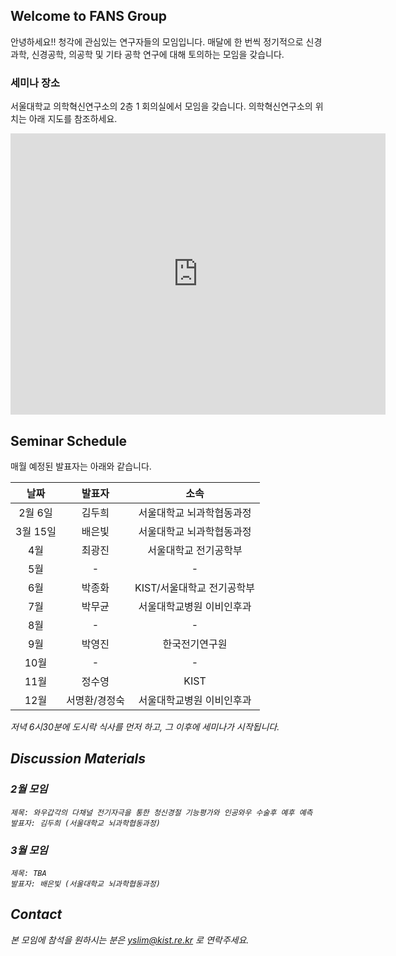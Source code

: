 ## Welcome to FANS Group

안녕하세요!! 청각에 관심있는 연구자들의 모임입니다. 매달에 한 번씩 정기적으로 신경과학, 신경공학, 의공학 및 기타 공학 연구에 대해 토의하는 모임을 갖습니다. 


### 세미나 장소
서울대학교 의학혁신연구소의 2층 1 회의실에서 모임을 갖습니다. 의학혁신연구소의 위치는 아래 지도를 참조하세요.

<iframe src="https://www.google.com/maps/embed?pb=!1m14!1m8!1m3!1d1581.0163282751414!2d127.0006329!3d37.5778487!3m2!1i1024!2i768!4f13.1!3m3!1m2!1s0x0%3A0x54426aa1d99e7a3b!2sLife+Research+Institute+of+Seoul+National+University+Medical+Research+Center+for+Innovation!5e0!3m2!1sen!2sus!4v1518011957619" width="600" height="450" frameborder="0" style="border:0" allowfullscreen></iframe>


## Seminar Schedule

매월 예정된 발표자는 아래와 같습니다. 

| 날짜 | 발표자 | 소속 |
| :---: | :----: | :----: |
| 2월 6일 | 김두희 |서울대학교 뇌과학협동과정 |
| 3월 15일 | 배은빛 |서울대학교 뇌과학협동과정 |
| 4월 | 최광진 |서울대학교 전기공학부 |
| 5월 | - | - |
| 6월 | 박종화 |KIST/서울대학교 전기공학부 |
| 7월 | 박무균 |서울대학교병원 이비인후과 |
| 8월 | - | - |
| 9월 | 박영진 |한국전기연구원 |
| 10월 | - | - |
| 11월 | 정수영 | KIST | 
| 12월 | 서명환/경정숙 | 서울대학교병원 이비인후과 |

<em>저녁 6시30분에 도시락 식사를 먼저 하고, 그 이후에 세미나가 시작됩니다.


## Discussion Materials

### 2월 모임

```
제목: 와우갑각의 다채널 전기자극을 통한 청신경절 기능평가와 인공와우 수술후 예후 예측
발표자: 김두희 (서울대학교 뇌과학협동과정)
```

### 3월 모임
```
제목: TBA
발표자: 배은빛 (서울대학교 뇌과학협동과정)
```


## Contact

본 모임에 참석을 원하시는 분은 <yslim@kist.re.kr> 로 연락주세요.